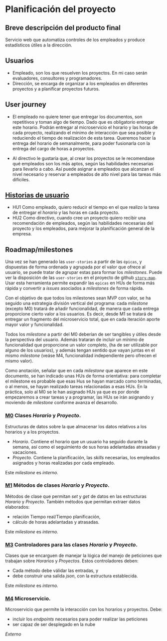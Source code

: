 # Planificación del proyecto
## Breve descripción del producto final

Servicio web que automatiza controles de los empleados y produce estadísticos útiles a la dirección.

## Usuarios
- Empleado, son los que resuelven los proyectos. En mi caso serán evaluadores, consultores y programadores.
- Dirección, se encarga de organizar a los empleados en diferentes proyectos y a planificar proyectos futuros.

## User journey
- El empleado no quiere tener que entregar los documentos, son repetitivos y toman algo de tiempo. Dado que es obligatorio entregar este horario. Podrán entregar al microservicio el horario y las horas de cada proyecto, realizando el mínimo de interacción que sea posible y reduciendo el tiempo de realización de esta tarea. Queremos hacer la entrega del horario de semanalmente, para poder fusionarla con la entrega del cargo de horas a proyectos.

- Al directivo le gustaría que, al crear los proyectos se le recomendase qué empleados son los más aptos, según las habilidades necesarias para llevarlo a cabo. Así puede asignar a empleados que alcanzan el nivel necesario y reservar a empleados de alto nivel para las tareas más difíciles.

## [Historias de usuario](https://github.com/morevi/jobcontrol/issues?q=is%3Aopen+is%3Aissue+label%3Auser-stories)
- HU1 Como empleado, quiero reducir el tiempo en el que realizo la tarea de entregar el _horario_ y las horas en cada proyecto.
- HU2 Como directivo, cuando cree un proyecto quiero recibir una recomendación de empleados, según las habilidades necesarias del proyecto y los empleados, para mejorar la planificación general de la empresa.

## Roadmap/milestones
Una vez se han generado las `user-stories` a partir de las `épicas`, y dispuestas de forma ordenada y agrupada por el valor que ofrece al usuario, se puede tratar de agrupar estas para formar los _milestones_. Puede ver la disposición de las `user-stories` en el proyecto de github [`story-map`](https://github.com/morevi/jobcontrol/projects/1). Usar esta herramienta permite expandir las `epicas` en HUs de forma más rápida y convertir a _issues_ asociados a _milestones_ de forma rápida.

Con el objetivo de que todos los milestones sean MVP con valor, se ha seguido una estrategia división vertical del programa: cada _milestone_ (excepto M0) tratará de añadir funcionalidad, de manera que cada entrega proporcione cierto valor a los usuarios. Es decir, desde M1 se tratará de entregar un fragmento del microservicio total, que en cada iteración aporte mayor valor y funcionalidad.

Todos los _milestone_ a partir del M0 deberían de ser tangibles y útiles desde la perspectiva del usuario. Además trataran de incluir un mínimo de funcionalidad que proporcione un valor completo, (ha de ser utilizable por alguno de los usuarios), y además tengan sentido que vayan juntas en el mismo _milestone_ (veáse M4, funcionalidad independiente pero ofrecen el mismo valor).

Como anotación, señalar que en cada _milestone_ que aparece en este documento, se han indicado unas HUs de forma orientativa: para completar el milestone es probable que esas Hus se hayan marcado como terminadas, o al menos, se hayan realizado tareas relacionadas a esas HUs. En la práctica, solo al M0 se le han asignado HUs ya que es por donde empezaremos a crear tareas y a programar, las HUs se irán asignando y moviendo de _milestone_ conforme avanza el desarrollo.

### [M0](https://github.com/morevi/jobcontrol/milestone/1) Clases _Horario_ y _Proyecto_.
Estructuras de datos sobre la que almacenar los datos relativos a los horarios y a los proyectos.
- _Horario_. Contiene el horario que un usuario ha seguido durante la semana, así como el seguimiento de sus horas adelantadas atrasadas y vacaciones.
- _Proyecto_. Contiene la planificación, las _skills_ necesarias, los empleados asignados y horas realizadas por cada empleado.

Este _milestone_ es _interno._

### [M1](https://github.com/morevi/jobcontrol/milestone/2) Métodos de clases _Horario_ y _Proyecto_.
Métodos de clase que permitan _set_ y _get_ de datos en las estructuras _Horario_ y _Proyecto_.
También métodos que permitan extraer datos elaborados:
- relación Tiempo real/Tiempo planificación,
- cálculo de horas adelantadas y atrasadas.

Este _milestone_ es _interno._

### [M3](https://github.com/morevi/jobcontrol/milestone/3) Controladores para las clases _Horario_ y _Proyecto_.
Clases que se encarguen de manejar la lógica del manejo de peticiones que trabajan sobre _Horarios_ y _Proyectos_.
Estos controladores deben:
- Cada método debe válidar las entradas, y
- debe construir una salida _json_, con la estructura establecida.

Este _milestone_ es _interno._

### [M4](https://github.com/morevi/jobcontrol/milestone/3) Microservicio.
Microservicio que permite la interacción con los horarios y proyectos.
Debe:
- incluir los _endpoints_ necesarios para poder realizar las peticiones 
- ser capaz de ser desplegado en la nube

_Externo_

